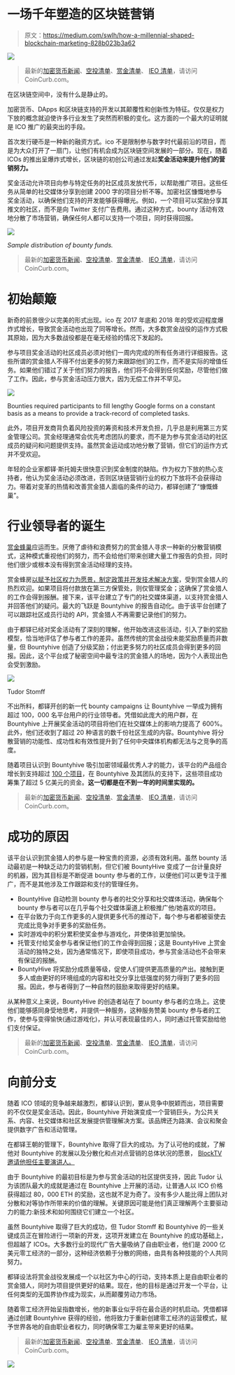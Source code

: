 # 一场千年塑造的区块链营销

> 原文：<https://medium.com/swlh/how-a-millennial-shaped-blockchain-marketing-828b023b3a62>

![](img/8e42dd0ae27101ae466b6c8afd020a9e.png)

> 最新的[加密货币新闻](https://www.coincurb.com/news/)、[空投清单](https://www.coincurb.com/airdrop/?status=active)、[赏金清单](https://www.coincurb.com/bountyc/?cat_id=188)、 [IEO 清单](https://www.coincurb.com/category/active-ico/)，请访问 CoinCurb.com。

在区块链空间中，没有什么是静止的。

加密货币、DApps 和区块链支持的开发以其颠覆性和创新性为特征。仅仅是权力下放的概念就迫使许多行业发生了突然而积极的变化。这方面的一个最大的证明就是 ICO 推广的最突出的手段。

首次发行硬币是一种新的融资方式。ico 不是限制参与数字时代最前沿的项目，而是为大众打开了一扇门，让他们有机会成为区块链空间发展的一部分。现在，随着 ICOs 的推出呈爆炸式增长，区块链的初创公司通过发起**奖金活动来提升他们的营销努力。**

奖金活动允许项目向参与特定任务的社区成员发放代币，以帮助推广项目。这些任务从简单的社交媒体分享到创建 2000 字的项目分析不等。加密社区慷慨地参与奖金活动，以确保他们支持的开发能够获得曝光。例如，一个项目可以奖励分享其推文的社区，而不是向 Twitter 支付广告费用。通过这种方式，bounty 活动有效地分散了市场营销，确保任何人都可以支持一个项目，同时获得回报。

![](img/937cdd3a28fa05417cf42bcaadd163c3.png)

*Sample distribution of bounty funds.*

> 最新的[加密货币新闻](https://www.coincurb.com/news/)、[空投清单](https://www.coincurb.com/airdrop/?status=active)、[赏金清单](https://www.coincurb.com/bountyc/?cat_id=188)、 [IEO 清单](https://www.coincurb.com/category/active-ico/)，请访问 CoinCurb.com。

# 初始颠簸

新奇的前景很少以完美的形式出现。ico 在 2017 年底和 2018 年的受欢迎程度爆炸式增长，导致赏金活动也出现了同等增长。然而，大多数赏金战役的运作方式极其原始，因为大多数战役都是在毫无经验的情况下发起的。

参与项目奖金活动的社区成员必须对他们一周内完成的所有任务进行详细报告。这些所谓的赏金猎人不得不付出更多的努力来跟踪他们的工作，而不是实际的增值任务。如果他们错过了关于他们努力的报告，他们将不会得到任何奖励，尽管他们做了工作。因此，参与赏金活动压力很大，因为无偿工作并不罕见。

![](img/17037f9e59ed7ad021508bfcbde299fa.png)

Bounties required participants to fill lengthy Google forms on a constant basis as a means to provide a track-record of completed tasks.

此外，项目开发商背负着风险投资的筹资和技术开发负担，几乎总是利用第三方奖金管理公司。赏金经理通常会优先考虑团队的要求，而不是为参与赏金活动的社区成员的疑问和问题提供支持。虽然赏金运动成功地分散了营销，但它们的运作方式并不受欢迎。

年轻的企业家都铎·斯托姆夫很快意识到奖金制度的缺陷。作为权力下放的热心支持者，他认为奖金活动必须改进，否则区块链营销行业的权力下放将不会获得动力。带着对变革的热情和改善赏金猎人面临的条件的动力，都铎创建了“慷慨蜂巢”。

# 行业领导者的诞生

[赏金蜂巢](https://bountyhive.io/)应运而生。厌倦了虐待和浪费努力的赏金猎人寻求一种新的分散营销模式，这种模式重视他们的努力，而不会给他们带来创建大量工作报告的负担，同时他们很少或根本没有得到赏金活动经理的支持。

赏金蜂房[以赋予社区权力为愿景，制定政策并开发技术解决方案](/bountyhive/how-does-bountyhive-work-8c2d5d5acff1)，受到赏金猎人的热烈欢迎。如果项目将付款放在第三方保管处，则仅管理奖金；这确保了赏金猎人的工作会得到报酬。接下来，该平台建立了专门的社交媒体渠道，以支持赏金猎人并回答他们的疑问。最大的飞跃是 Bountyhive 的报告自动化。由于该平台创建了可以跟踪社区成员行动的 API，赏金猎人不再需要记录他们的努力。

由于都铎已经对奖金活动有了深刻的理解，他开始改进这些活动，引入了新的奖励模型，恰当地评估了参与者工作的差异。虽然传统的赏金战役未能奖励质量而非数量，但 Bountyhive 创造了分级奖励；付出更多努力的社区成员会得到更多的回报。因此，这个平台成了秘密空间中最专注的赏金猎人的场地，因为个人表现出色会受到激励。

![](img/07689ea77c25350c47fd20ca167b32fa.png)

Tudor Stomff

不出所料，都铎开创的新一代 bounty campaigns 让 Bountyhive 一举成为拥有超过 100，000 名平台用户的行业领导者。凭借如此庞大的用户群，在 Bountyhive 上开展奖金活动的项目将他们在社交媒体上的影响力提高了 600%。此外，他们还收到了超过 20 种语言的数千份社区生成的内容。Bountyhive 将分散营销的功能性、成功性和有效性提升到了任何中央媒体机构都无法与之竞争的高度。

随着项目认识到 Bountyhive 吸引加密领域最优秀人才的能力，该平台的产品组合增长到支持超过 [100 个项目](https://bountyhive.io/browse)，在 Bountyhive 及其团队的支持下，这些项目成功筹集了超过 5 亿美元的资金。**这一切都是在不到一年的时间里实现的。**

> 最新的[加密货币新闻](https://www.coincurb.com/news/)、[空投清单](https://www.coincurb.com/airdrop/?status=active)、[赏金清单](https://www.coincurb.com/bountyc/?cat_id=188)、 [IEO 清单](https://www.coincurb.com/category/active-ico/)，请访问 CoinCurb.com。

# 成功的原因

该平台认识到赏金猎人的参与是一种宝贵的资源，必须有效利用。虽然 bounty 活动最初是一种缺乏动力的营销机制，但它们被 BountyHive 变成了一台计量良好的机器，因为其目标是不断促进 bounty 参与者的工作，以便他们可以更专注于推广，而不是其他涉及工作跟踪和支付的管理任务。

*   BountyHive 自动检测 bounty 参与者的社交分享和社交媒体活动，确保每个 bounty 参与者可以在几乎每个社交媒体渠道上积极推广他/她喜欢的项目。
*   在平台致力于向工作更多的人提供更多代币的推动下，每个参与者都被驱使去完成比竞争对手更多的奖励任务。
*   实时游戏中的积分累积使奖金参与游戏化，并使体验更加愉快。
*   托管支付给奖金参与者保证他们的工作会得到回报；这是 BountyHive 上赏金活动的独特之处，因为通常情况下，即使项目成功，参与赏金活动也不会带来有保证的报酬。
*   BountyHive 将奖励分成质量等级，促使人们提供更高质量的产出。接触到更多人或由更好的环境组成的内容和社交分享比低强度的努力得到了更多的回报。因此，参与者得到了一种自然的鼓励来取得更好的结果。

从某种意义上来说，BountyHive 的创造者站在了 bounty 参与者的立场上。这使他们能够感同身受地思考，并提供一种服务，这种服务赞美 bounty 参与者的工作，使参与变得愉快(通过游戏化)，并认可表现最佳的人，同时通过托管奖励给他们支付保证。

> 最新的[加密货币新闻](https://www.coincurb.com/news/)、[空投清单](https://www.coincurb.com/airdrop/?status=active)、[赏金清单](https://www.coincurb.com/bountyc/?cat_id=188)、 [IEO 清单](https://www.coincurb.com/category/active-ico/)，请访问 CoinCurb.com。

# 向前分支

随着 ICO 领域的竞争越来越激烈，都铎认识到，要从竞争中脱颖而出，项目需要的不仅仅是奖金活动。因此，Bountyhive 开始演变成一个营销巨头，为公共关系、内容、社交媒体和社区发展提供管理解决方案。该品牌还为路演、会议和聚会提供数字广告和活动管理。

在都铎王朝的管理下，Bountyhive 取得了巨大的成功。为了认可他的成就，了解他对 Bountyhive 的发展以及分散化和点对点营销的总体状况的愿景， [BlockTV 邀请他担任主要演讲人。](https://blocktv.com/watch/2019-01-13/5c3b6163a4f82-point-of-view-tudor-stomff-seeks-worker-bees-not-drones)

由于 Bountyhive 的最初目标是为参与赏金活动的社区提供支持，因此 Tudor 认为该团队最大的成就是通过在 Bountyhive 上开展的活动，让普通人以 ICO 价格获得超过 80，000 ETH 的奖励，这也就不足为奇了。没有多少人能比得上团队对分散和对等协作所带来的价值的理解。关键原因可能是他们真正理解两个主要驱动力的能力:新技术和如何围绕它们建立一个社区。

虽然 Bountyhive 取得了巨大的成功，但 Tudor Stomff 和 Bountyhive 的一些关键成员正在冒险进行一项新的开发，这项开发建立在 Bountyhive 的成功基础上，但超越了 ICOs。大多数行业的现代广告大量吸纳了自由职业者，他们是 2000 亿美元零工经济的一部分，这种经济依赖于分散的网络，由具有各种技能的个人共同努力。

都铎设法将赏金战役发展成一个以社区为中心的行动，支持本质上是自由职业者的赏金猎人，同时为项目提供更好的结果。现在，他的目标是通过开发一个平台，让任何类型的无国界协作成为现实，从而颠覆劳动力市场。

随着零工经济开始呈指数增长，他的新事业似乎将在最合适的时机启动。凭借都铎通过创建 Bountyhive 获得的经验，他将致力于重新创建零工经济的运营模式，赋予世界各地的自由职业者权力，同时确保零工为雇主带来更好的结果。

> 最新的[加密货币新闻](https://www.coincurb.com/news/)、[空投清单](https://www.coincurb.com/airdrop/?status=active)、[赏金清单](https://www.coincurb.com/bountyc/?cat_id=188)、 [IEO 清单](https://www.coincurb.com/category/active-ico/)，请访问 CoinCurb.com。

[![](img/b0164736ea17a63403e660de5dedf91a.png)](https://medium.com/swlh)